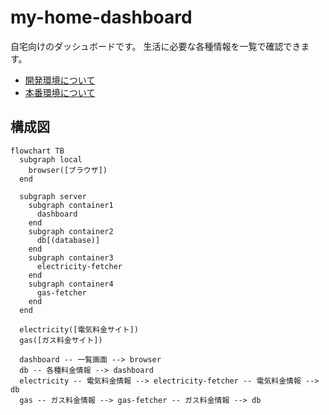 # my-home-dashboard

自宅向けのダッシュボードです。
生活に必要な各種情報を一覧で確認できます。

- [開発環境について](doc/README_for_development.md)
- [本番環境について](doc/README_for_production.md)

## 構成図

```mermaid
flowchart TB
  subgraph local
    browser([ブラウザ])
  end

  subgraph server
    subgraph container1
      dashboard
    end
    subgraph container2
      db[(database)]
    end
    subgraph container3
      electricity-fetcher
    end
    subgraph container4
      gas-fetcher
    end
  end

  electricity([電気料金サイト])
  gas([ガス料金サイト])

  dashboard -- 一覧画面 --> browser
  db -- 各種料金情報 --> dashboard
  electricity -- 電気料金情報 --> electricity-fetcher -- 電気料金情報 --> db
  gas -- ガス料金情報 --> gas-fetcher -- ガス料金情報 --> db
```
